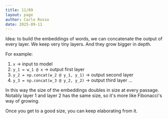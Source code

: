 ```yaml
---
title: 11/09
layout: page
author: Carlo Rosso
date: 2025-09-11
---
```


Idea: to build the embeddings of words, we can concatenate the output of every
layer. We keep very tiny layers. And they grow bigger in depth.

For example:

1. `x` -> input to model
2. `y_1 = w_1 @ x` -> output first layer
3. `y_2 = np.concat(w_2 @ y_1, y_1)` -> output second layer
4. `y_3 = np.concat(w_3 @ y_2, y_2)` -> output third layer
...

In this way the size of the embeddings doubles in size at every passage.
Notably layer 1 and layer 2 has the same size, so it's more like Fibonacci's way
of growing.

Once you get to a good size, you can keep elaborating from it.
